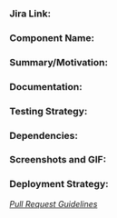 <!---
Each pull request has a Issue Type attached with it.
Issue type can be one of Feature, BugFix, Documentation, Technical, Security.
Add issue type as a labels
-->

### Jira Link:
<!--- Reference the link to story present in Jira:-->
<!-- [Jira](jira_url)  -->

### Component Name:
<!--- Explain what changes or new features/components are introduced.
eg: A new module/plugin/task/feature.
-->

### Summary/Motivation:
<!--- Mention the steps carried out to achieve the change along with the motivation (if any). -->

### Documentation:
<!--- List the documents that were created or updated (if any). -->

### Testing Strategy:
<!--- Mention the major things to test along with the steps to test. -->

### Dependencies:
<!--- Mention any dependencies if present along with any relevant information/links. -->

### Screenshots and GIF:
<!--- For UI/visual changes upload gif and screenshots. Tool for recording gif: http://recordit.co/ -->

### Deployment Strategy:
<!--- Mention the steps to deploy it along with proper deployment and rollback strategies if some extra steps are needed to be performed. -->

*[Pull Request Guidelines](https://bitly.com/cf_pullrequests "Pull Request Guidelines")*
